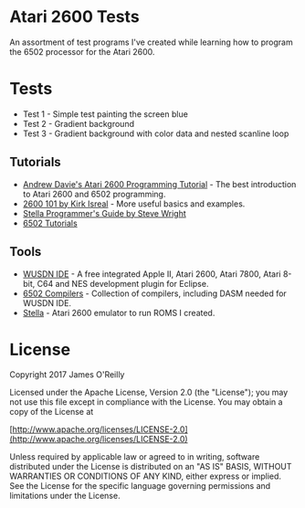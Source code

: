 # Atari 2600 Tests

An assortment of test programs I've created while learning how to program the 6502 processor for the Atari 2600.

# Tests

+ Test 1 - Simple test painting the screen blue
+ Test 2 - Gradient background
+ Test 3 - Gradient background with color data and nested scanline loop

## Tutorials

+ [Andrew Davie's Atari 2600 Programming Tutorial](http://atariage.com/forums/topic/33233-sorted-table-of-contents/) - The best introduction to Atari 2600 and 6502 programming.
+ [2600 101 by Kirk Isreal](http://www.alienbill.com/2600/101/) - More useful basics and examples.
+ [Stella Programmer's Guide by Steve Wright](http://www.alienbill.com/2600/101/docs/stella.html)
+ [6502 Tutorials](http://www.6502.org/tutorials/)

## Tools

+ [WUSDN IDE](http://www.wudsn.com/index.php/ide) - A free integrated Apple II, Atari 2600, Atari 7800, Atari 8-bit, C64 and NES development plugin for Eclipse.
+ [6502 Compilers](http://www.wudsn.com/productions/java/ide/downloads/compilers.zip) - Collection of compilers, including DASM needed for WUSDN IDE.
+ [Stella](http://stella.sourceforge.net/) - Atari 2600 emulator to run ROMS I created.

# License

Copyright 2017 James O'Reilly

Licensed under the Apache License, Version 2.0 (the "License");
you may not use this file except in compliance with the License.
You may obtain a copy of the License at

[http://www.apache.org/licenses/LICENSE-2.0](http://www.apache.org/licenses/LICENSE-2.0)

Unless required by applicable law or agreed to in writing, software
distributed under the License is distributed on an "AS IS" BASIS,
WITHOUT WARRANTIES OR CONDITIONS OF ANY KIND, either express or implied.
See the License for the specific language governing permissions and
limitations under the License.

